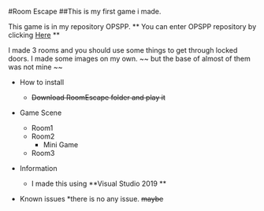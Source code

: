 #Room Escape
##This is my first game i made.

This game is in my repository OPSPP.
** You can enter OPSPP repository by clicking [Here](https://github.com/FYpingping/OPSPP.git) **


I made 3 rooms and you should use some things to get through locked doors.
I made some images on my own. ~~ but the base of almost of them was not mine ~~



* How to install 
  * ~~Download RoomEscape folder and play it~~

* Game Scene
  * Room1
  * Room2
    * Mini Game
  * Room3


* Information
  * I made this using **Visual Studio 2019 **


* Known issues
  *there is no any issue. ~~maybe~~

